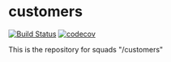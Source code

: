 # customers

[![Build Status](https://travis-ci.org/DevOps-Customers-J2MN/customers.svg?branch=master)](https://travis-ci.org/DevOps-Customers-J2MN/customers)
[![codecov](https://codecov.io/gh/DevOps-Customers-J2MN/customers/branch/master/graph/badge.svg)](https://codecov.io/gh/DevOps-Customers-J2MN/customers)

This is the repository for squads "/customers"
